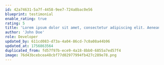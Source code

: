 ```yaml
---
id: 42a74631-5a7f-4458-9ee7-724a8bac0e56
blueprint: testimonial
enable_rating: true
rating: 5
title: 'Lorem ipsum dolor sit amet, consectetur adipiscing elit. Aenean eu laoreet ipsum. Phasellus luctus est ante, ac semper ligula ullamcorper id. Quisque tempus faucibus augue, id iaculis enim bibendum quis.'
author: 'John Doe'
role: Developer
updated_by: 611cd083-d73a-4a04-86cd-7c0a08a44b96
updated_at: 1756863564
duplicated_from: fd57f97b-ece9-4a18-8bb0-6855a7ed57f4
image: 76d43bcebcea48cbf77d02977994fb427c289e78.png
---
```

